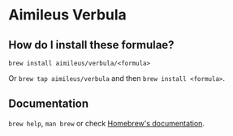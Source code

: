 # Aimileus Verbula

## How do I install these formulae?
`brew install aimileus/verbula/<formula>`

Or `brew tap aimileus/verbula` and then `brew install <formula>`.

## Documentation
`brew help`, `man brew` or check [Homebrew's documentation](https://docs.brew.sh).

